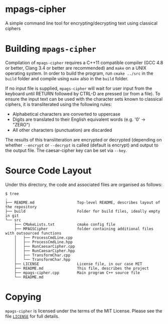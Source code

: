 # mpags-cipher
A simple command line tool for encrypting/decrypting text using classical ciphers

# Building `mpags-cipher`
Compilation of `mpags-cipher` requires a  C++11 compatible compiler
(GCC 4.8 or better, Clang 3.4 or better are recommended) and `make`
on a UNIX operating system.
In order to build the program, run `cmake ../src` in the `build` folder and compile using `make` also in the `build` folder.

If no input file is supplied, `mpags-cipher` will wait for user input
from the keyboard until RETURN followed by CTRL-D are pressed (or from a file).
To ensure the input text can be used with the character sets known to
classical ciphers, it is transliterated using the following rules:

- Alphabetical characters are converted to uppercase
- Digits are translated to their English equivalent words (e.g. '0' -> "ZERO")
- All other characters (punctuation) are discarded

The results of this transliteration are encrypted or decrypted (depending on whether
`--encrypt` or `--decrypt` is called (default is encrypt) and output to the output file.
The caesar-cipher key can be set via `--key`.


# Source Code Layout
Under this directory, the code and associated files are organised as
follows:
```
$ tree
.
├── README.md                   Top-level README, describes layout of the repository
├── build                       Folder for build files, ideally empty in git
└── src
    ├── CMakeLists.txt          cmake config file
    ├── MPAGSCipher             folder containing additional files with outsourced functions
    │   ├── ProcessCmdLine.cpp
    │   ├── ProcessCmdLine.hpp
    │   ├── RunCaesarCipher.cpp
    │   ├── RunCaesarCipher.hpp
    │   ├── TransformChar.cpp
    │   └── TransformChar.hpp
    ├── LICENSE                 License file, in our case MIT
    ├── README.md               This file, describes the project
    ├── mpags-cipher.cpp        Main program C++ source file
    └── README.md
```

# Copying
`mpags-cipher` is licensed under the terms of the MIT License. Please see
the file [`LICENSE`](LICENSE) for full details.
